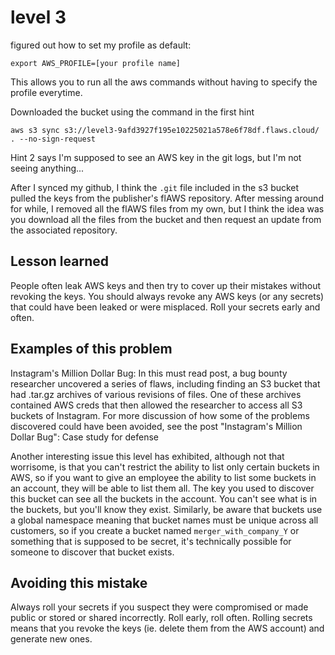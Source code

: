 # level 3
figured out how to set my profile as default:
 
`export AWS_PROFILE=[your profile name]`

This allows you to run all the aws commands without having to specify the profile everytime.

Downloaded the bucket using the command in the first hint

`aws s3 sync s3://level3-9afd3927f195e10225021a578e6f78df.flaws.cloud/ . --no-sign-request`

Hint 2 says I'm supposed to see an AWS key in the git logs, but I'm not seeing anything...

After I synced my github, I think the `.git` file included in the s3 bucket pulled the keys from the publisher's flAWS repository. After messing around for while, I removed all the flAWS files from my own, but I think the idea was you download all the files from the bucket and then request an update from the associated repository.

## Lesson learned
People often leak AWS keys and then try to cover up their mistakes without revoking the keys. You should always revoke any AWS keys (or any secrets) that could have been leaked or were misplaced. Roll your secrets early and often.

## Examples of this problem
Instagram's Million Dollar Bug: In this must read post, a bug bounty researcher uncovered a series of flaws, including finding an S3 bucket that had .tar.gz archives of various revisions of files. One of these archives contained AWS creds that then allowed the researcher to access all S3 buckets of Instagram. For more discussion of how some of the problems discovered could have been avoided, see the post "Instagram's Million Dollar Bug": Case study for defense 

Another interesting issue this level has exhibited, although not that worrisome, is that you can't restrict the ability to list only certain buckets in AWS, so if you want to give an employee the ability to list some buckets in an account, they will be able to list them all. The key you used to discover this bucket can see all the buckets in the account. You can't see what is in the buckets, but you'll know they exist. Similarly, be aware that buckets use a global namespace meaning that bucket names must be unique across all customers, so if you create a bucket named `merger_with_company_Y` or something that is supposed to be secret, it's technically possible for someone to discover that bucket exists.

## Avoiding this mistake
Always roll your secrets if you suspect they were compromised or made public or stored or shared incorrectly. 
Roll early, roll often. 
Rolling secrets means that you revoke the keys (ie. delete them from the AWS account) and generate new ones. 